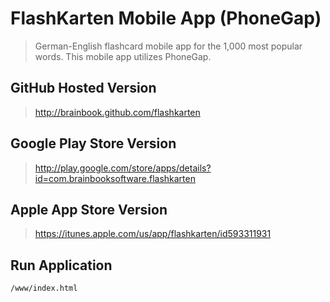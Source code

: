 # FlashKarten Mobile App (PhoneGap)

> German-English flashcard mobile app for the 1,000 most popular words. This mobile app utilizes PhoneGap.

## GitHub Hosted Version

> http://brainbook.github.com/flashkarten

## Google Play Store Version

> http://play.google.com/store/apps/details?id=com.brainbooksoftware.flashkarten

## Apple App Store Version

> https://itunes.apple.com/us/app/flashkarten/id593311931

## Run Application

    /www/index.html
    
